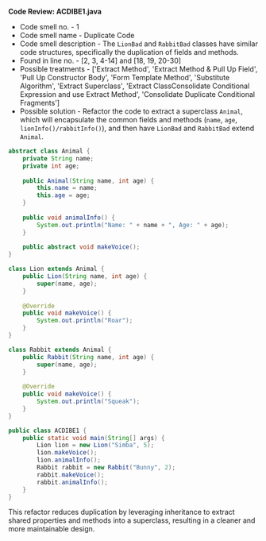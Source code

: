 **Code Review: ACDIBE1.java**
    
- Code smell no. - 1
- Code smell name - Duplicate Code
- Code smell description - The `LionBad` and `RabbitBad` classes have similar code structures, specifically the duplication of fields and methods.
- Found in line no. - [2, 3, 4-14] and [18, 19, 20-30]
- Possible treatments - ['Extract Method', 'Extract Method & Pull Up Field', 'Pull Up Constructor Body', 'Form Template Method', 'Substitute Algorithm', 'Extract Superclass', 'Extract ClassConsolidate Conditional Expression and use Extract Method', 'Consolidate Duplicate Conditional Fragments']
- Possible solution - Refactor the code to extract a superclass `Animal`, which will encapsulate the common fields and methods (`name`, `age`, `lionInfo()/rabbitInfo()`), and then have `LionBad` and `RabbitBad` extend `Animal`.

```java
abstract class Animal {
    private String name;
    private int age;
    
    public Animal(String name, int age) {
        this.name = name;
        this.age = age;
    }
    
    public void animalInfo() {
        System.out.println("Name: " + name + ", Age: " + age);
    }
    
    public abstract void makeVoice();
}

class Lion extends Animal {
    public Lion(String name, int age) {
        super(name, age);
    }
    
    @Override
    public void makeVoice() {
        System.out.println("Roar");
    }
}

class Rabbit extends Animal {
    public Rabbit(String name, int age) {
        super(name, age);
    }
    
    @Override
    public void makeVoice() {
        System.out.println("Squeak");
    }
}

public class ACDIBE1 {
    public static void main(String[] args) {
        Lion lion = new Lion("Simba", 5);
        lion.makeVoice();
        lion.animalInfo();
        Rabbit rabbit = new Rabbit("Bunny", 2);
        rabbit.makeVoice();
        rabbit.animalInfo();
    }
}
```

This refactor reduces duplication by leveraging inheritance to extract shared properties and methods into a superclass, resulting in a cleaner and more maintainable design.